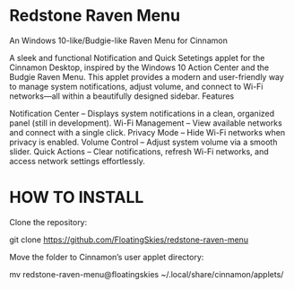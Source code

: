 # Redstone Raven Menu
An Windows 10-like/Budgie-like Raven Menu for Cinnamon

A sleek and functional Notification and Quick Setetings applet for the Cinnamon Desktop, inspired by the Windows 10 Action Center and the Budgie Raven Menu. This applet provides a modern and user-friendly way to manage system notifications, adjust volume, and connect to Wi-Fi networks—all within a beautifully designed sidebar.
Features

Notification Center – Displays system notifications in a clean, organized panel (still in development).
Wi-Fi Management – View available networks and connect with a single click.
Privacy Mode – Hide Wi-Fi networks when privacy is enabled.
Volume Control – Adjust system volume via a smooth slider.
Quick Actions – Clear notifications, refresh Wi-Fi networks, and access network settings effortlessly.

# HOW TO INSTALL
Clone the repository:

git clone https://github.com/FloatingSkies/redstone-raven-menu

Move the folder to Cinnamon’s user applet directory:

mv redstone-raven-menu@floatingskies ~/.local/share/cinnamon/applets/
